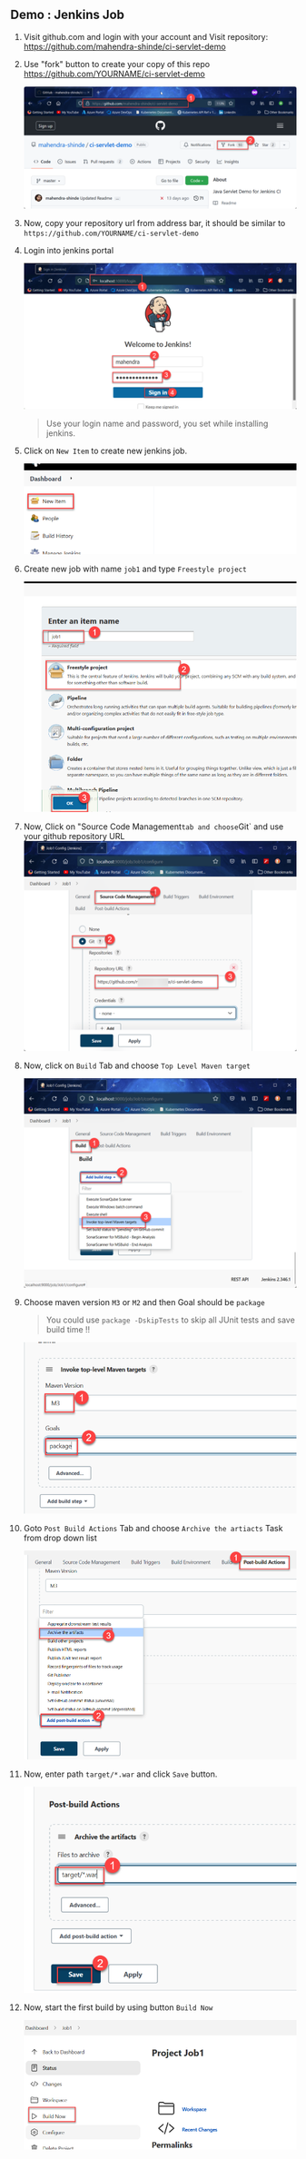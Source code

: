 ## Demo : Jenkins Job 

1. Visit github.com and login with your account and Visit repository: https://github.com/mahendra-shinde/ci-servlet-demo

1. Use "fork" button to create your copy of this repo https://github.com/YOURNAME/ci-servlet-demo

	![Fork Repo](./images/fork.png)

1. Now, copy your repository url from address bar, it should be similar to `https://github.com/YOURNAME/ci-servlet-demo`

1. Login into jenkins portal

	![Jenkins login](./images/jenkins-login.png)

	> Use your login name and password, you set while installing jenkins.

1. Click on `New Item` to create new jenkins job.

	![New Job](./images/new-job.png)

1. Create new job with name `job1` and type `Freestyle project`

	![New Job](./images/new-job1.png)

1. Now, Click on "Source Code Management` tab and choose `Git` and use your github repository URL
	![Git Repo](./images/job-git.png)

1. Now, click on `Build` Tab and choose `Top Level Maven target`

	![Build](./images/build-step.png)

1. Choose maven version `M3` or `M2` and then Goal should be `package` 

	> You could use `package -DskipTests` to skip all JUnit tests and save build time !!

	![Build Maven](./images/build-maven.png)

1. Goto `Post Build Actions` Tab and choose `Archive the artiacts` Task from drop down list

	![Archive](./images/post-build1.png)

1. Now, enter path `target/*.war` and click `Save` button.

	![Archive](./images/post-build2.png)

1. Now, start the first build by using button `Build Now`

	![Build now](./images/build1.png)
